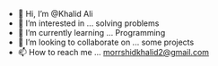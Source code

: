 - 👋 Hi, I’m @Khalid Ali
- 👀 I’m interested in ... solving problems 
- 🌱 I’m currently learning ... Programming 
- 💞️ I’m looking to collaborate on ... some projects 
- 📫 How to reach me ... morrshidkhalid2@gmail.com

<!---
MorrshidKhalid/MorrshidKhalid is a ✨ special ✨ repository because its `README.md` (this file) appears on your GitHub profile.
You can click the Preview link to take a look at your changes.
--->
